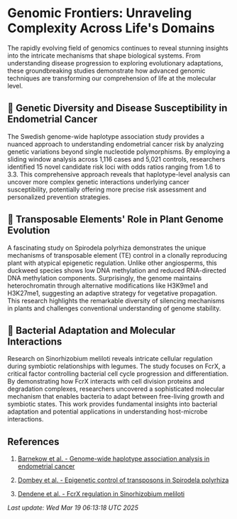 # Genomic Frontiers: Unraveling Complexity Across Life's Domains

The rapidly evolving field of genomics continues to reveal stunning insights into the intricate mechanisms that shape biological systems. From understanding disease progression to exploring evolutionary adaptations, these groundbreaking studies demonstrate how advanced genomic techniques are transforming our comprehension of life at the molecular level.

## 🧬 Genetic Diversity and Disease Susceptibility in Endometrial Cancer

The Swedish genome-wide haplotype association study provides a nuanced approach to understanding endometrial cancer risk by analyzing genetic variations beyond single nucleotide polymorphisms. By employing a sliding window analysis across 1,116 cases and 5,021 controls, researchers identified 15 novel candidate risk loci with odds ratios ranging from 1.6 to 3.3. This comprehensive approach reveals that haplotype-level analysis can uncover more complex genetic interactions underlying cancer susceptibility, potentially offering more precise risk assessment and personalized prevention strategies.

## 🌿 Transposable Elements' Role in Plant Genome Evolution

A fascinating study on Spirodela polyrhiza demonstrates the unique mechanisms of transposable element (TE) control in a clonally reproducing plant with atypical epigenetic regulation. Unlike other angiosperms, this duckweed species shows low DNA methylation and reduced RNA-directed DNA methylation components. Surprisingly, the genome maintains heterochromatin through alternative modifications like H3K9me1 and H3K27me1, suggesting an adaptive strategy for vegetative propagation. This research highlights the remarkable diversity of silencing mechanisms in plants and challenges conventional understanding of genome stability.

## 🦠 Bacterial Adaptation and Molecular Interactions

Research on Sinorhizobium meliloti reveals intricate cellular regulation during symbiotic relationships with legumes. The study focuses on FcrX, a critical factor controlling bacterial cell cycle progression and differentiation. By demonstrating how FcrX interacts with cell division proteins and degradation complexes, researchers uncovered a sophisticated molecular mechanism that enables bacteria to adapt between free-living growth and symbiotic states. This work provides fundamental insights into bacterial adaptation and potential applications in understanding host-microbe interactions.

## References

1. [Barnekow et al. - Genome-wide haplotype association analysis in endometrial cancer](https://pubmed.ncbi.nlm.nih.gov/40101186)

2. [Dombey et al. - Epigenetic control of transposons in Spirodela polyrhiza](https://pubmed.ncbi.nlm.nih.gov/40037843)

3. [Dendene et al. - FcrX regulation in Sinorhizobium meliloti](https://pubmed.ncbi.nlm.nih.gov/40073061)

*Last update: Wed Mar 19 06:13:18 UTC 2025*
